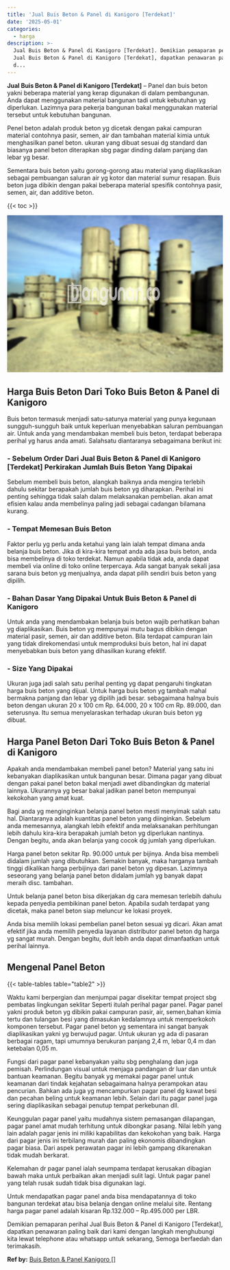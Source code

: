 ```yaml
---
title: 'Jual Buis Beton & Panel di Kanigoro [Terdekat]'
date: '2025-05-01'
categories:
  - harga
description: >-
  Jual Buis Beton & Panel di Kanigoro [Terdekat]. Demikian pemaparan perihal
  Jual Buis Beton & Panel di Kanigoro [Terdekat], dapatkan penawaran paling baik
  d...
---
```


**Jual Buis Beton & Panel di Kanigoro \[Terdekat\]** – Panel dan buis beton yakni beberapa material yang kerap digunakan di dalam pembangunan. Anda dapat menggunakan material bangunan tadi untuk kebutuhan yg diperlukan. Lazimnya para pekerja bangunan bakal menggunakan material tersebut untuk kebutuhan bangunan.

Penel beton adalah produk beton yg dicetak dengan pakai campuran material contohnya pasir, semen, air dan tambahan material kimia untuk menghasilkan panel beton. ukuran yang dibuat sesuai dg standard dan biasanya panel beton diterapkan sbg pagar dinding dalam panjang dan lebar yg besar.

Sementara buis beton yaitu gorong-gorong atau material yang diaplikasikan sebagai pembuangan saluran air yg kotor dan material sumur resapan. Buis beton juga dibikin dengan pakai beberapa material spesifik contohnya pasir, semen, air, dan additive beton.

{{< toc >}}

![Jual Buis Beton & Panel di Kanigoro [Terdekat]](/images/jual-panel-buis-beton-murah-69.png)

## Harga Buis Beton Dari Toko Buis Beton & Panel di Kanigoro

Buis beton termasuk menjadi satu-satunya material yang punya kegunaan sungguh-sungguh baik untuk keperluan menyebabkan saluran pembuangan air. Untuk anda yang mendambakan membeli buis beton, terdapat beberapa perihal yg harus anda amati. Salahsatu diantaranya sebagaimana berikut ini:

### \- Sebelum Order Dari Jual Buis Beton & Panel di Kanigoro \[Terdekat\] Perkirakan Jumlah Buis Beton Yang Dipakai

Sebelum membeli buis beton, alangkah baiknya anda mengira terlebih dahulu sekitar berapakah jumlah buis beton yg diharapkan. Perihal ini penting sehingga tidak salah dalam melaksanakan pembelian. akan amat efisien kalau anda membelinya paling jadi sebagai cadangan bilamana kurang.

### \- Tempat Memesan Buis Beton

Faktor perlu yg perlu anda ketahui yang lain ialah tempat dimana anda belanja buis beton. Jika di kira-kira tempat anda ada jasa buis beton, anda bisa membelinya di toko terdekat. Namun apabila tidak ada, anda dapat membeli via online di toko online terpercaya. Ada sangat banyak sekali jasa sarana buis beton yg menjualnya, anda dapat pilih sendiri buis beton yang dipilih.

### \- Bahan Dasar Yang Dipakai Untuk Buis Beton & Panel di Kanigoro

Untuk anda yang mendambakan belanja buis beton wajib perhatikan bahan yg diaplikasikan. Buis beton yg mempunyai mutu bagus dibikin dengan material pasir, semen, air dan additive beton. Bila terdapat campuran lain yang tidak direkomendasi untuk memproduksi buis beton, hal ini dapat menyebabkan buis beton yang dihasilkan kurang efektif.

### \- Size Yang Dipakai

Ukuran juga jadi salah satu perihal penting yg dapat pengaruhi tingkatan harga buis beton yang dijual. Untuk harga buis beton yg tambah mahal bermakna panjang dan lebar yg dipilih jadi besar. sebagaimana halnya buis beton dengan ukuran 20 x 100 cm Rp. 64.000, 20 x 100 cm Rp. 89.000, dan seterusnya. Itu semua menyelaraskan terhadap ukuran buis beton yg dibuat.

## Harga Panel Beton Dari Toko Buis Beton & Panel di Kanigoro

Apakah anda mendambakan membeli panel beton? Material yang satu ini kebanyakan diaplikasikan untuk bangunan besar. Dimana pagar yang dibuat dengan pakai panel beton bakal menjadi awet dibandingkan dg material lainnya. Ukurannya yg besar bakal jadikan panel beton mempunyai kekokohan yang amat kuat.

Bagi anda yg menginginkan belanja panel beton mesti menyimak salah satu hal. Diantaranya adalah kuantitas panel beton yang diinginkan. Sebelum anda memesannya, alangkah lebih efektif anda melaksanakan perhitungan lebih dahulu kira-kira berapakah jumlah beton yg diperlukan nantinya. Dengan begitu, anda akan belanja yang cocok dg jumlah yang diperlukan.

Harga panel beton sekitar Rp. 90.000 untuk per bijinya. Anda bisa membeli didalam jumlah yang dibutuhkan. Semakin banyak, maka harganya tambah tinggi dikalikan harga perbijinya dari panel beton yg dipesan. Lazimnya seseorang yang belanja panel beton didalam jumlah yg banyak dapat meraih disc. tambahan.

Untuk belanja panel beton bisa dikerjakan dg cara memesan terlebih dahulu kepada penyedia pembikinan panel beton. Apabila sudah terdapat yang dicetak, maka panel beton siap meluncur ke lokasi proyek.

Anda bisa memilih lokasi pembelian panel beton sesuai yg dicari. Akan amat efektif jika anda memilih penyedia layanan distributor panel beton dg harga yg sangat murah. Dengan begitu, duit lebih anda dapat dimanfaatkan untuk perihal lainnya.

## Mengenal Panel Beton

{{< table-tables table="table2" >}}

Waktu kami berpergian dan menjumpai pagar disekitar tempat project sbg pembatas lingkungan seklitar Seperti itulah perihal pagar panel. Pagar panel yakni produk beton yg dibikin pakai campuran pasir, air, semen,bahan kimia tertu dan tulangan besi yang dimasukan kedalamnya untuk memperkokoh komponen tersebut. Pagar panel beton yg sementara ini sangat banyak diaplikasikan yakni yg berwujud pagar. Untuk ukuran yg ada di pasaran berbagai ragam, tapi umumnya berukuran panjang 2,4 m, lebar 0,4 m dan ketebalan 0,05 m.

Fungsi dari pagar panel kebanyakan yaitu sbg penghalang dan juga pemisah. Perlindungan visual untuk menjaga pandangan dr luar dan untuk bantuan keamanan. Begitu banyak yg memakai pagar panel untuk keamanan dari tindak kejahatan sebagaimana halnya perampokan atau pencurian. Bahkan ada juga yg mencampurkan pagar panel dg kawat besi dan pecahan beling untuk keamanan lebih. Selain dari itu pagar panel juga sering diaplikasikan sebagai penutup tempat perkebunan dll.

Keunggulan pagar panel yaitu mudahnya sistem pemasangan dilapangan, pagar panel amat mudah terhitung untuk dibongkar pasang. Nilai lebih yang lain adalah pagar jenis ini miliki kapabilitas dan kekokohan yang baik. Harga dari pagar jenis ini terbilang murah dan paling ekonomis dibandingkan pagar biasa. Dari aspek perawatan pagar ini lebih gampang dikarenakan tidak mudah berkarat.

Kelemahan dr pagar panel ialah seumpama terdapat kerusakan dibagian bawah maka untuk perbaikan akan menjadi sulit lagi. Untuk pagar panel yang telah rusak sudah tidak bisa digunakan lagi.

Untuk mendapatkan pagar panel anda bisa mendapatannya di toko bangunan terdekat atau bisa belanja dengan online melalui site. Rentang harga pagar panel adalah kisaran Rp.132.000 – Rp.495.000 per LBR.

Demikian pemaparan perihal Jual Buis Beton & Panel di Kanigoro \[Terdekat\], dapatkan penawaran paling baik dari kami dengan langkah menghubungi kita lewat telephone atau whatsapp untuk sekarang, Semoga berfaedah dan terimakasih.

**Ref by:** [Buis Beton & Panel Kanigoro []](https://id.wikipedia.org/wiki/Buis)
